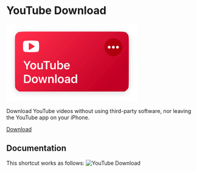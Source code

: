 # YouTube Download
![Media Graber](images/shortcut.png)

Download YouTube videos without using third-party software, nor leaving the YouTube app on your iPhone.

[Download](https://www.icloud.com/shortcuts/7eb8c5bc857f434681828108eabcc663)

## Documentation
This shortcut works as follows:
![YouTube Download](images/YouTube%20Download.gif)
